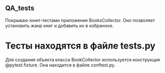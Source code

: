 ## QA_tests
Покрываю юнит-тестами приложение BooksCollector.
Оно позволяет установить жанр книг и добавить их в избранное.

# Тесты находятся в файле tests.py #

Для создания объекта класса BookCollector используется
конструкция @pytest.fixture. Она находится в файле conftest.py.


